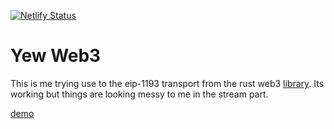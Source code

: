 [![Netlify Status](https://api.netlify.com/api/v1/badges/20e80fc6-c8dc-4724-b3ef-83dd7b797915/deploy-status)](https://app.netlify.com/sites/deft-buttercream-e49ac0/deploys)

# Yew Web3

This is me trying use to the eip-1193 transport from the rust web3 [library](https://github.com/tomusdrw/rust-web3). Its working but things are looking messy to me in the stream part.

[demo](https://deft-buttercream-e49ac0.netlify.app/)
